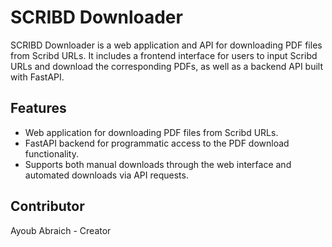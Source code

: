 # SCRIBD Downloader

SCRIBD Downloader is a web application and API for downloading PDF files from Scribd URLs. It includes a frontend interface for users to input Scribd URLs and download the corresponding PDFs, as well as a backend API built with FastAPI.

## Features

- Web application for downloading PDF files from Scribd URLs.
- FastAPI backend for programmatic access to the PDF download functionality.
- Supports both manual downloads through the web interface and automated downloads via API requests.

## Contributor
Ayoub Abraich - Creator


